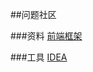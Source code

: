 ##问题社区

###资料
[前端框架](https://v3.bootcss.com/getting-started/)

###工具
[IDEA](http://www.jetbrains.com/)